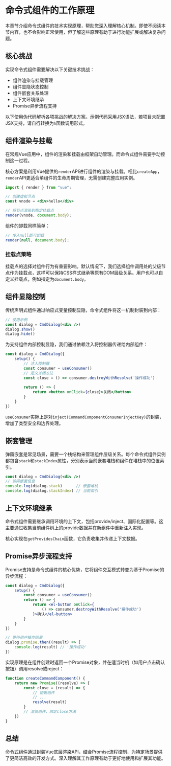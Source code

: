 # 命令式组件的工作原理

本章节介绍命令式组件的技术实现原理，帮助您深入理解核心机制。即使不阅读本节内容，也不会影响正常使用，但了解这些原理有助于进行功能扩展或解决复杂问题。

## 核心挑战

实现命令式组件需要解决以下关键技术挑战：
- 组件渲染与挂载管理
- 组件显隐状态控制
- 组件嵌套关系处理
- 上下文环境继承
- Promise异步流程支持

以下使用伪代码解析各项挑战的解决方案。示例代码采用JSX语法，若项目未配置JSX支持，请自行转换为`h`函数调用形式。

## 组件渲染与挂载

在常规Vue应用中，组件的渲染和挂载由框架自动管理。而命令式组件需要手动控制这一过程。

核心方案是利用Vue提供的`render`API进行组件的渲染与挂载。相比`createApp`，`render`API更适合单组件的生命周期管理，无需创建完整应用实例。

```jsx
import { render } from "vue";

// 创建虚拟节点
const vnode = <div>hello</div>

// 将节点渲染到指定挂载点
render(vnode, document.body);
```

组件的卸载同样简单：
```jsx
// 传入null即可卸载
render(null, document.body);
```

### 挂载点策略

挂载点的选择对组件行为有重要影响。默认情况下，我们选择组件调用处的父级节点作为挂载点，这样可以保持CSS样式继承等原有DOM层级关系。用户也可以自定义挂载点，例如指定为`document.body`。

## 组件显隐控制

传统声明式组件通过响应式变量控制显隐，命令式组件将这一机制封装到内部：

```jsx
// 使用示例
const dialog = CmdDialog(<div />)
dialog.show()
dialog.hide()
```

为支持组件内部控制显隐，我们通过依赖注入将控制器传递给内部组件：

```jsx
const dialog = CmdDialog({
    setup() {
        // 注入控制器
        const consumer = useConsumer()
        // 定义关闭方法
        const close = () => consumer.destroyWithResolve('操作成功')
        
        return () => {
            return <button onClick={close}>关闭</button>
        }
    }
})
```

`useConsumer`实际上是对`inject(CommandComponentConsumerInjectKey)`的封装，增加了类型安全和边界处理。

## 嵌套管理

弹窗嵌套是常见场景，需要一个栈结构来管理组件层级关系。每个命令式组件实例都包含`stack`和`stackIndex`属性，分别表示当前嵌套堆栈和组件在堆栈中的位置索引。

```jsx
const dialog = CmdDialog(<div />)
// 访问嵌套信息
console.log(dialog.stack)      // 嵌套堆栈
console.log(dialog.stackIndex) // 当前索引
```

## 上下文环境继承

命令式组件需要继承调用环境的上下文，包括provide/inject、国际化配置等。这主要通过收集当前组件树上的provide数据并在新组件中重新注入实现。

核心实现在`getProvidesChain`函数，它负责收集并传递上下文数据。

## Promise异步流程支持

Promise支持是命令式组件的核心优势，它将组件交互模式转变为基于Promise的异步流程：

```jsx
const dialog = CmdDialog({
    setup() {
        const consumer = useConsumer()
        return () => {
            return <el-button onClick={
                () => consumer.destroyWithResolve('操作成功')
            }>确认</el-button>
        }
    }
})

// 等待用户操作结果
dialog.promise.then((result) => {
    console.log(result) // '操作成功'
})
```

实现原理是在组件创建时返回一个Promise对象，并在适当时机（如用户点击确认按钮）调用resolve或reject：

```js
function createCommandComponent() {
    return new Promise((resolve) => {
        const close = (result) => {
            // 销毁组件
            // ...
            resolve(result)
        }
        // 渲染组件，绑定close方法
    })
}
```

## 总结

命令式组件通过封装Vue底层渲染API，结合Promise流程控制，为特定场景提供了更简洁高效的开发方式。深入理解其工作原理有助于更好地使用和扩展其功能。
